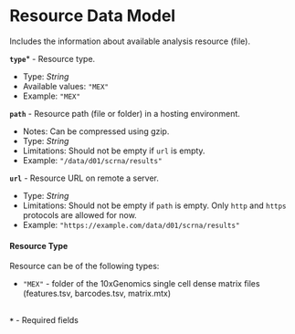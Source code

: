 # Resource Data Model
Includes the information about available analysis resource (file).

**`type`*** - Resource type.
- Type: _String_
- Available values: `"MEX"`
- Example: `"MEX"`

**`path`** - Resource path (file or folder) in a hosting environment.
- Notes: Can be compressed using gzip.
- Type: _String_
- Limitations: Should not be empty if `url` is empty.
- Example: `"/data/d01/scrna/results"`

**`url`** - Resource URL on remote a server.
- Type: _String_
- Limitations: Should not be empty if `path` is empty. Only `http` and `https` protocols are allowed for now.
- Example: `"https://example.com/data/d01/scrna/results"`

#### Resource Type
Resource can be of the following types:
- `"MEX"` - folder of the 10xGenomics single cell dense matrix files (features.tsv, barcodes.tsv, matrix.mtx)

##
**`*`** - Required fields
